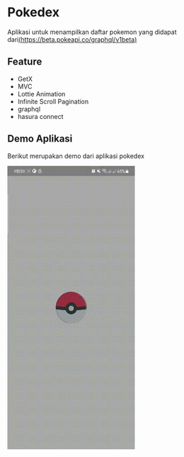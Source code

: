 # Pokedex
Aplikasi untuk menampilkan daftar pokemon yang didapat dari[(https://beta.pokeapi.co/graphql/v1beta)](https://beta.pokeapi.co/graphql/v1beta)

## Feature
* GetX
* MVC
* Lottie Animation
* Infinite Scroll Pagination
* graphql
* hasura connect

## Demo Aplikasi
Berikut merupakan demo dari aplikasi pokedex

![Alt Text](https://github.com/AdriF31/pokedex/blob/master/gitassets/pokedex.gif?raw=true)
